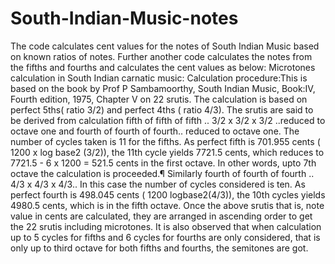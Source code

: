 # South-Indian-Music-notes
The code calculates cent values for the notes of South Indian Music based on known ratios of notes.
Further another code calculates the notes from the fifths and fourths and calculates the cent values as below:
Microtones calculation in South Indian carnatic music:
Calculation procedure:This is based on the book by Prof P Sambamoorthy, South Indian Music, Book:IV, Fourth edition, 1975, Chapter V on 22 srutis.
The calculation is based on perfect 5ths( ratio 3/2) and perfect 4ths ( ratio 4/3). The srutis are said to be derived from calculation fifth of fifth of fifth .. 3/2 x 3/2 x 3/2 ..reduced to octave one and fourth of fourth of fourth.. reduced to octave one.
The number of cycles taken is 11 for the fifths. As perfect fifth is 701.955 cents ( 1200 x log base2 (3/2)), the 11th cycle yields 7721.5 cents, which reduces to 7721.5 - 6 x 1200 = 521.5 cents in the first octave. In other words, upto 7th octave the calculation is proceeded.¶
Similarly fourth of fourth of fourth .. 4/3 x 4/3 x 4/3.. In this case the number of cycles considered is ten. As perfect fourth is 498.045 cents ( 1200 logbase2(4/3)), the 10th cycles yields 4980.5 cents, which is in the fifth octave.
Once the above srutis that is, note value in cents are calculated, they are arranged in ascending order to get the 22 srutis including microtones.
It is also observed that when calculation up to 5 cycles for fifths and 6 cycles for fourths are only considered, that is only up to third octave for both fifths and fourths, the semitones are got.
